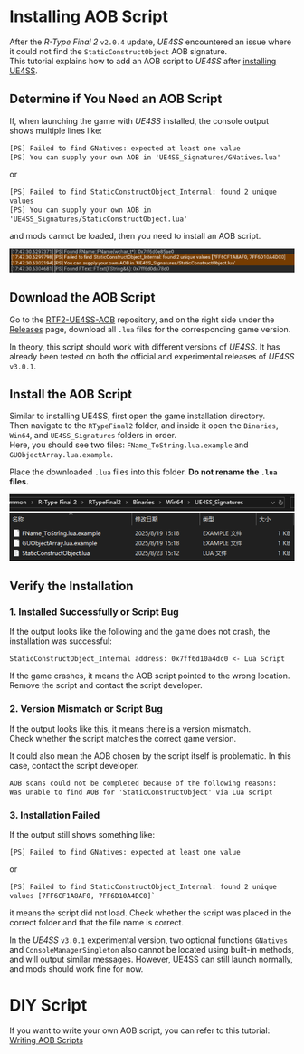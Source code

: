 # Installing AOB Script

After the *R-Type Final 2* `v2.0.4` update, *UE4SS* encountered an issue where it could not find the `StaticConstructObject` AOB signature.  
This tutorial explains how to add an AOB script to *UE4SS* after [installing UE4SS](InstallingUE4SS).

## Determine if You Need an AOB Script

If, when launching the game with *UE4SS* installed, the console output shows multiple lines like:

```
[PS] Failed to find GNatives: expected at least one value
[PS] You can supply your own AOB in 'UE4SS_Signatures/GNatives.lua'
```

or

```
[PS] Failed to find StaticConstructObject_Internal: found 2 unique values
[PS] You can supply your own AOB in 'UE4SS_Signatures/StaticConstructObject.lua'
```

and mods cannot be loaded, then you need to install an AOB script.

![AOBErrorLog](../image/AOBErrorLog.png)

## Download the AOB Script

Go to the [RTF2-UE4SS-AOB](https://github.com/BLACKujira/RTF2-UE4SS-AOB) repository, and on the right side under the [Releases](https://github.com/BLACKujira/RTF2-UE4SS-AOB/releases) page, download all `.lua` files for the corresponding game version.

In theory, this script should work with different versions of *UE4SS*. It has already been tested on both the official and experimental releases of *UE4SS* `v3.0.1`.

## Install the AOB Script

Similar to installing UE4SS, first open the game installation directory.  
Then navigate to the `RTypeFinal2` folder, and inside it open the `Binaries`, `Win64`, and `UE4SS_Signatures` folders in order.  
Here, you should see two files: `FName_ToString.lua.example` and `GUObjectArray.lua.example`.

Place the downloaded `.lua` files into this folder. **Do not rename the `.lua` files.**

![UE4SS_Signatures](../image/UE4SS_Signatures.png)

## Verify the Installation

### 1. Installed Successfully or Script Bug

If the output looks like the following and the game does not crash, the installation was successful:

```
StaticConstructObject_Internal address: 0x7ff6d10a4dc0 <- Lua Script
```

If the game crashes, it means the AOB script pointed to the wrong location. Remove the script and contact the script developer.

### 2. Version Mismatch or Script Bug

If the output looks like this, it means there is a version mismatch.  
Check whether the script matches the correct game version.

It could also mean the AOB chosen by the script itself is problematic. In this case, contact the script developer.


```
AOB scans could not be completed because of the following reasons:
Was unable to find AOB for 'StaticConstructObject' via Lua script
```

### 3. Installation Failed

If the output still shows something like:


```
[PS] Failed to find GNatives: expected at least one value
```

or

```
[PS] Failed to find StaticConstructObject_Internal: found 2 unique values [7FF6CF1A8AF0, 7FF6D10A4DC0]`
```


it means the script did not load. Check whether the script was placed in the correct folder and that the file name is correct.

In the *UE4SS* `v3.0.1` experimental version, two optional functions `GNatives` and `ConsoleManagerSingleton` also cannot be located using built-in methods, and will output similar messages. However, UE4SS can still launch normally, and mods should work fine for now.

# DIY Script

If you want to write your own AOB script, you can refer to this tutorial: [Writing AOB Scripts](../../EX_ModInfrastructure/en/WritingAOBScripts.md)